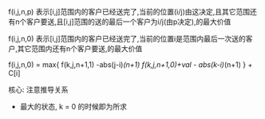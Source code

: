 f(i,j,n,p) 表示[i,j]范围内的客户已经送完了,当前的位置(i/j)由这决定,且其它范围还有n个客户要送,且[i,j]范围的送的最后一个客户为i/j(由p决定),的最大价值

f(i,j,n,0) 表示[i,j]范围内的客户已经送完了,当前的位置i是范围内最后一次送的客户,其它范围内还有n个客户要送,的最大价值


f(i,j,n,0) = max{ 
f(k,j,n+1,1) -abs(j-i)*(n+1)
f(k,j,n+1,0)+val - abs(k-i)*(n+1)
}  + C[i]


核心: 注意推导关系


- 最大的状态, k = 0 的时候即为所求
